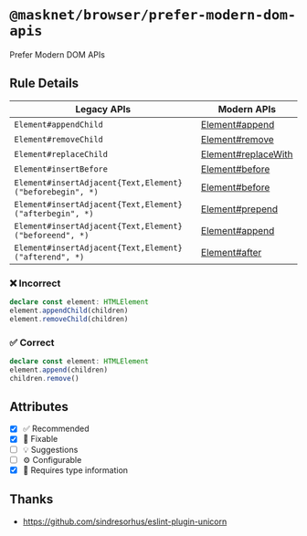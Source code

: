<!-- begin title -->

# `@masknet/browser/prefer-modern-dom-apis`

Prefer Modern DOM APIs

<!-- end title -->

## Rule Details

| Legacy APIs                                              | Modern APIs                    |
| -------------------------------------------------------- | ------------------------------ |
| `Element#appendChild`                                    | [Element#append][append]       |
| `Element#removeChild`                                    | [Element#remove][remove]       |
| `Element#replaceChild`                                   | [Element#replaceWith][replace] |
| `Element#insertBefore`                                   | [Element#before][before]       |
| `Element#insertAdjacent{Text,Element}("beforebegin", *)` | [Element#before][before]       |
| `Element#insertAdjacent{Text,Element}("afterbegin", *)`  | [Element#prepend][prepend]     |
| `Element#insertAdjacent{Text,Element}("beforeend", *)`   | [Element#append][append]       |
| `Element#insertAdjacent{Text,Element}("afterend", *)`    | [Element#after][after]         |

[append]: https://developer.mozilla.org/docs/Web/API/Element/append
[remove]: https://developer.mozilla.org/docs/Web/API/Element/remove
[replace]: https://developer.mozilla.org/docs/Web/API/Element/replaceWith
[before]: https://developer.mozilla.org/docs/Web/API/Element/before
[prepend]: https://developer.mozilla.org/docs/Web/API/Element/prepend
[after]: https://developer.mozilla.org/docs/Web/API/Element/after

### :x: Incorrect

```ts
declare const element: HTMLElement
element.appendChild(children)
element.removeChild(children)
```

### :white_check_mark: Correct

```ts
declare const element: HTMLElement
element.append(children)
children.remove()
```

## Attributes

<!-- begin attributes -->

- [x] :white_check_mark: Recommended
- [x] :wrench: Fixable
- [ ] :bulb: Suggestions
- [ ] :gear: Configurable
- [x] :thought_balloon: Requires type information

<!-- end attributes -->

## Thanks

- <https://github.com/sindresorhus/eslint-plugin-unicorn>
